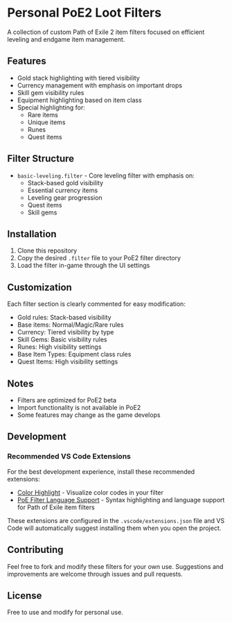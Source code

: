 # Personal PoE2 Loot Filters

A collection of custom Path of Exile 2 item filters focused on efficient leveling and endgame item management.

## Features

- Gold stack highlighting with tiered visibility
- Currency management with emphasis on important drops
- Skill gem visibility rules
- Equipment highlighting based on item class
- Special highlighting for:
  - Rare items
  - Unique items
  - Runes
  - Quest items

## Filter Structure

- `basic-leveling.filter` - Core leveling filter with emphasis on:
  - Stack-based gold visibility
  - Essential currency items
  - Leveling gear progression
  - Quest items
  - Skill gems

## Installation

1. Clone this repository
2. Copy the desired `.filter` file to your PoE2 filter directory
3. Load the filter in-game through the UI settings

## Customization

Each filter section is clearly commented for easy modification:

- Gold rules: Stack-based visibility
- Base items: Normal/Magic/Rare rules
- Currency: Tiered visibility by type
- Skill Gems: Basic visibility rules
- Runes: High visibility settings
- Base Item Types: Equipment class rules
- Quest Items: High visibility settings

## Notes

- Filters are optimized for PoE2 beta
- Import functionality is not available in PoE2
- Some features may change as the game develops

## Development

### Recommended VS Code Extensions

For the best development experience, install these recommended extensions:

- [Color Highlight](https://marketplace.visualstudio.com/items?itemName=naumovs.color-highlight) - Visualize color codes in your filter
- [PoE Filter Language Support](https://marketplace.visualstudio.com/items?itemName=neversink.poe-filter-language) - Syntax highlighting and language support for Path of Exile item filters

These extensions are configured in the `.vscode/extensions.json` file and VS Code will automatically suggest installing them when you open the project.

## Contributing

Feel free to fork and modify these filters for your own use. Suggestions and improvements are welcome through issues and pull requests.

## License

Free to use and modify for personal use.
